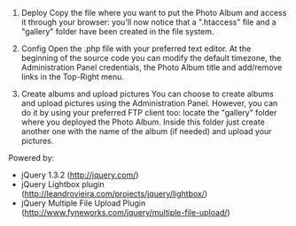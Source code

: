 1. Deploy
Copy the file where you want to put the Photo Album and access it through your browser: 
you'll now notice that a ".htaccess" file and a "gallery" folder have been created in the file system.

2. Config
Open the .php file with your preferred text editor. At the beginning of the source code you can modify 
the default timezone, the Administration Panel credentials, the Photo Album title and add/remove links in the Top-Right menu.

3. Create albums and upload pictures
You can choose to create albums and upload pictures using the Administration Panel. 
However, you can do it by using your preferred FTP client too: locate the "gallery" folder where you deployed the Photo Album. 
Inside this folder just create another one with the name of the album (if needed) and upload your pictures.

Powered by:
- jQuery 1.3.2 (http://jquery.com/)
- jQuery Lightbox plugin (http://leandrovieira.com/projects/jquery/lightbox/)
- jQuery Multiple File Upload Plugin (http://www.fyneworks.com/jquery/multiple-file-upload/)
